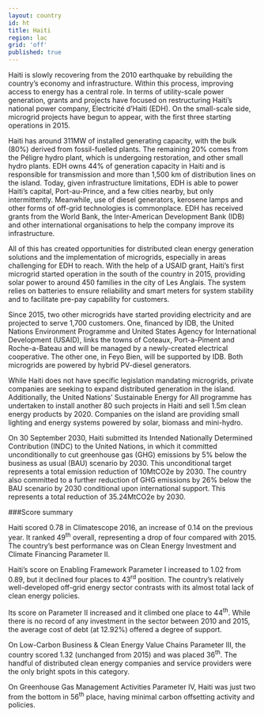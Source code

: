 ```yaml
---
layout: country
id: ht
title: Haiti
region: lac
grid: 'off'
published: true
---
```


Haiti is slowly recovering from the 2010 earthquake by rebuilding the country’s economy and infrastructure. Within this process, improving access to energy has a central role. In terms of utility-scale power generation, grants and projects have focused on restructuring Haiti’s national power company, Electricité d’Haiti (EDH). On the small-scale side, microgrid projects have begun to appear, with the first three starting operations in 2015.

Haiti has around 311MW of installed generating capacity, with the bulk (80%) derived from fossil-fuelled plants. The remaining 20% comes from the Péligre hydro plant, which is undergoing restoration, and other small hydro plants. EDH owns 44% of generation capacity in Haiti and is responsible for transmission and more than 1,500 km of distribution lines on the island. 
Today, given infrastructure limitations, EDH is able to power Haiti’s capital, Port-au-Prince, and a few cities nearby, but only intermittently. Meanwhile, use of diesel generators, kerosene lamps and other forms of off-grid technologies is commonplace. EDH has received grants from the World Bank, the Inter-American Development Bank (IDB) and other international organisations to help the company improve its infrastructure.

All of this has created opportunities for distributed clean energy generation solutions and the implementation of microgrids, especially in areas challenging for EDH to reach. With the help of a USAID grant, Haiti’s first microgrid started operation in the south of the country in 2015, providing solar power to around 450 families in the city of Les Anglais. The system relies on batteries to ensure reliability and smart meters for system stability and to facilitate pre-pay capability for customers. 

Since 2015, two other microgrids have started providing electricity and are projected to serve 1,700 customers. One, financed by IDB, the United Nations Environment Programme and United States Agency for International Development (USAID), links the towns of Coteaux, Port-a-Piment and Roche-a-Bateau and will be managed by a newly-created electrical cooperative. The other one, in Feyo Bien, will be supported by IDB. Both microgrids are powered by hybrid PV-diesel generators.

While Haiti does not have specific legislation mandating microgrids, private companies are seeking to expand distributed generation in the island. Additionally, the United Nations’ Sustainable Energy for All programme has undertaken to install another 80 such projects in Haiti and sell 1.5m clean energy products by 2020. Companies on the island are providing small lighting and energy systems powered by solar, biomass and mini-hydro.

On 30 September 2030, Haiti submitted its Intended Nationally Determined Contribution (INDC) to the United Nations, in which it committed unconditionally to cut greenhouse gas (GHG) emissions by 5% below the business as usual (BAU) scenario by 2030. This unconditional target represents a total emission reduction of 10MtCO2e by 2030. The country also committed to a further reduction of GHG emissions by 26% below the BAU scenario by 2030 conditional upon international support. This represents a total reduction of 35.24MtCO2e by 2030.


###Score summary 

Haiti scored 0.78 in Climatescope 2016, an increase of 0.14 on the previous year. It ranked 49<sup>th</sup> overall, representing a drop of four compared with 2015. The country’s best performance was on Clean Energy Investment and Climate Financing Parameter II.

Haiti’s score on Enabling Framework Parameter I increased to 1.02 from 0.89, but it declined four places to 43<sup>rd</sup> position. The country’s relatively well-developed off-grid energy sector  contrasts with its almost total lack of clean energy policies.

Its score on Parameter II increased and it climbed one place to 44<sup>th</sup>. While there is no record of any investment in the sector between 2010 and 2015, the average cost of debt (at 12.92%) offered a degree of support.

On Low-Carbon Business & Clean Energy Value Chains Parameter III, the country scored 1.32 (unchanged from 2015) and was placed 36<sup>th</sup>. The handful of distributed clean energy companies and service providers were the only bright spots in this category.

On Greenhouse Gas Management Activities Parameter IV, Haiti was just two from the bottom in 56<sup>th</sup> place, having minimal carbon offsetting activity and policies.
